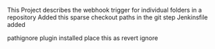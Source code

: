 This Project describes the webhook trigger for individual folders in a repository
Added this sparse checkout paths in the git step
Jenkinsfile added

pathignore plugin installed
place this as revert ignore

